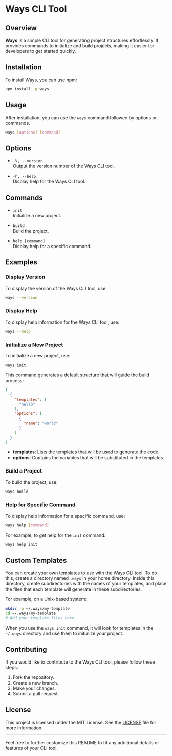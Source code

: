# Ways CLI Tool

## Overview

**Ways** is a simple CLI tool for generating project structures effortlessly. It provides commands to initialize and build projects, making it easier for developers to get started quickly.

## Installation

To install Ways, you can use npm:

```bash
npm install -g ways
```

## Usage

After installation, you can use the `ways` command followed by options or commands.

```bash
ways [options] [command]
```

## Options

- `-V, --version`  
  Output the version number of the Ways CLI tool.

- `-h, --help`  
  Display help for the Ways CLI tool.

## Commands

- `init`  
  Initialize a new project.

- `build`  
  Build the project.

- `help [command]`  
  Display help for a specific command.

## Examples

### Display Version

To display the version of the Ways CLI tool, use:

```bash
ways --version
```

### Display Help

To display help information for the Ways CLI tool, use:

```bash
ways --help
```

### Initialize a New Project

To initialize a new project, use:

```bash
ways init
```

This command generates a default structure that will guide the build process:

```json
[
  {
    "templates": [
      "hello"
    ],
    "options": [
      {
        "name": "world"
      }
    ]
  }
]
```

- **templates**: Lists the templates that will be used to generate the code.
- **options**: Contains the variables that will be substituted in the templates.

### Build a Project

To build the project, use:

```bash
ways build
```

### Help for Specific Command

To display help information for a specific command, use:

```bash
ways help [command]
```

For example, to get help for the `init` command:

```bash
ways help init
```

## Custom Templates

You can create your own templates to use with the Ways CLI tool. To do this, create a directory named `.ways` in your home directory. Inside this directory, create subdirectories with the names of your templates, and place the files that each template will generate in these subdirectories.

For example, on a Unix-based system:

```bash
mkdir -p ~/.ways/my-template
cd ~/.ways/my-template
# Add your template files here
```

When you use the `ways init` command, it will look for templates in the `~/.ways` directory and use them to initialize your project.

## Contributing

If you would like to contribute to the Ways CLI tool, please follow these steps:

1. Fork the repository.
2. Create a new branch.
3. Make your changes.
4. Submit a pull request.

## License

This project is licensed under the MIT License. See the [LICENSE](LICENSE) file for more information.

---

Feel free to further customize this README to fit any additional details or features of your CLI tool.
